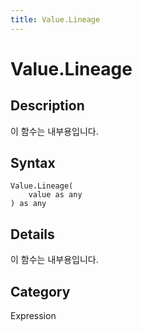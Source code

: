 ```yaml
---
title: Value.Lineage
---
```


# Value.Lineage


## Description

이 함수는 내부용입니다.


## Syntax

```powerquery
Value.Lineage(
    value as any
) as any
```


## Details

이 함수는 내부용입니다.



## Category
Expression
